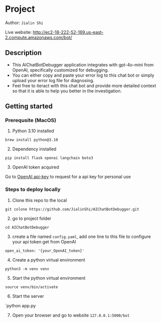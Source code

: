 # Project
Author: `Jialin Shi`

Live website: http://ec2-18-222-52-169.us-east-2.compute.amazonaws.com/bot/

## Description
- This AIChatBotDebugger application integrates with gpt-4o-mini from OpenAI, specifically customized for debugging. 
- You can either copy and paste your error log to this chat bot or simply upload your error log file for diagnosing. 
- Feel free to iteract with this chat bot and provide more detailed context so that it is able to help you better in the investigation. 

## Getting started

### Prerequsite (MacOS)
1. Python 3.10 installed

  `brew install python@3.10`
   
2. Dependency installed
   
  `pip install flask openai langchain boto3`
   
3. OpenAI token acquired
   
Go to [OpenAI api-key](https://platform.openai.com/settings/profile?tab=api-keys) to request for a api key for personal use

### Steps to deploy locally 
   
1. Clone this repo to the local

  `git colone https://github.com/JialinShi/AIChatBotDebugger.git`

2. go to project folder

  `cd AIChatBotDebugger`

3. create a file named `config.yaml`, add one line to this file to configure your api token get from OpenAI

`open_ai_token: '{your_OpenAI_token}'`

4. Create a python virtual environment
   
`python3 -m venv venv`

5. Start the python virtual environment
   
`source venv/bin/activate`

6. Start the server

`python app.py

7. Open your browser and go to website `127.0.0.1:5000/bot`
